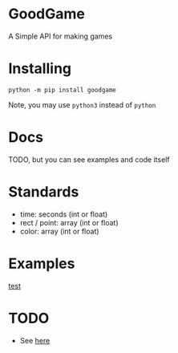 # GoodGame
A Simple API for making games
# Installing
```commandline
python -m pip install goodgame
```
Note, you may use `python3` instead of `python`
# Docs
TODO, but you can see examples and code itself
# Standards
 - time: seconds (int or float)
 - rect / point: array (int or float)
 - color: array (int or float)
# Examples
[test](main.py)
# TODO
 - See [here](https://github.com/Pyxelsuft/goodgame/search?q=TODO&type=)
